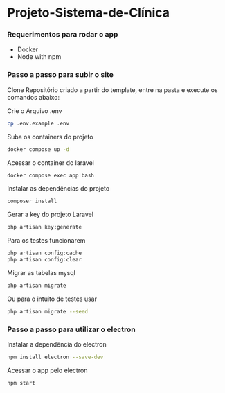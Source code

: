 
# Projeto-Sistema-de-Clínica

### Requerimentos para rodar o app

- Docker
- Node with npm

### Passo a passo para subir o site
Clone Repositório criado a partir do template, entre na pasta e execute os comandos abaixo:

Crie o Arquivo .env
```sh
cp .env.example .env
```


Suba os containers do projeto
```sh
docker compose up -d
```


Acessar o container do laravel
```sh
docker compose exec app bash
```


Instalar as dependências do projeto
```sh
composer install
```


Gerar a key do projeto Laravel
```sh
php artisan key:generate
```

Para os testes funcionarem
```sh
php artisan config:cache
php artisan config:clear
```

Migrar as tabelas mysql
```sh
php artisan migrate
```

Ou para o intuito de testes usar
```sh
php artisan migrate --seed
```

### Passo a passo para utilizar o electron
Instalar a dependência do electron
```sh
npm install electron --save-dev
```

Acessar o app pelo electron
```sh
npm start
```
